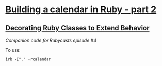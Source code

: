 # [Building a calendar in Ruby - part 2](https://www.rubycasts.io/episodes/decorating-ruby-classes-to-extend-behavior)
## [Decorating Ruby Classes to Extend Behavior](https://www.rubycasts.io/episodes/decorating-ruby-classes-to-extend-behavior)

*Companion code for Rubycasts episode #4*

To use:

    irb -I"." -rcalendar

